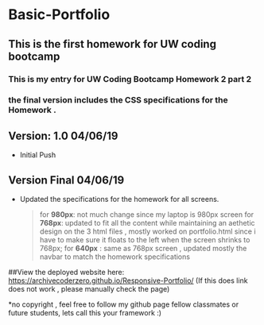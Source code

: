 # Basic-Portfolio
## This is the first homework for UW coding bootcamp

### This is my entry for UW Coding Bootcamp Homework 2 part 2 
### the final version includes the CSS specifications for the Homework .
## Version: 1.0 04/06/19
  - Initial Push
## Version Final 04/06/19
  - Updated the specifications for the homework for all screens.
    > for **980px**: not much change since my laptop is 980px screen
    > for **768px**: updated to fit all the content while maintaining an aethetic design on the 3 html files , mostly worked on portfolio.html since i have to make sure it floats to the left when the screen shrinks to 768px;
    > for **640px** : same as 768px screen , updated mostly the navbar to match the homework specifications 



##View the deployed website here: 
https://archivecoderzero.github.io/Responsive-Portfolio/ (If this does link does not work , please manually check the page)


*no copyright , feel free to follow my github page fellow classmates or future students, lets call this your framework :)




